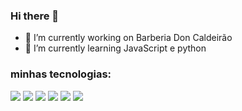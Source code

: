 ### Hi there 👋

- 🔭 I’m currently working on Barberia Don Caldeirão
- 🌱 I’m currently learning  JavaScript e python

### minhas tecnologias:

<div widtd"40">
 <img src="https://cdn.jsdelivr.net/gh/devicons/devicon/icons/html5/html5-original-wordmark.svg"/>
 <img src="https://cdn.jsdelivr.net/gh/devicons/devicon/icons/css3/css3-original-wordmark.svg" />
 <img src="https://cdn.jsdelivr.net/gh/devicons/devicon/icons/javascript/javascript-original.svg" />
 <img src="https://cdn.jsdelivr.net/gh/devicons/devicon/icons/python/python-original.svg" />
 <img src="https://cdn.jsdelivr.net/gh/devicons/devicon/icons/git/git-original-wordmark.svg" />
 <img src="https://cdn.jsdelivr.net/gh/devicons/devicon/icons/github/github-original-wordmark.svg" />                                             
</div>

